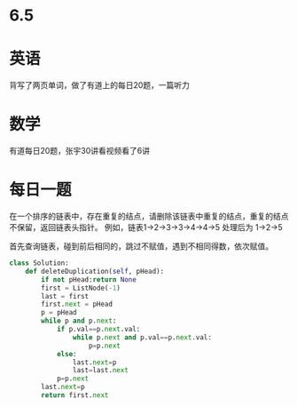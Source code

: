# 6.5

# 英语

背写了两页单词，做了有道上的每日20题，一篇听力

# 数学    

有道每日20题，张宇30讲看视频看了6讲

#  每日一题  

在一个排序的链表中，存在重复的结点，请删除该链表中重复的结点，重复的结点不保留，返回链表头指针。 例如，链表1->2->3->3->4->4->5 处理后为 1->2->5

首先查询链表，碰到前后相同的，跳过不赋值，遇到不相同得数，依次赋值。

```python
class Solution:
    def deleteDuplication(self, pHead):
        if not pHead:return None
        first = ListNode(-1)
        last = first
        first.next = pHead
        p = pHead
        while p and p.next:
            if p.val==p.next.val:
                while p.next and p.val==p.next.val:
                    p=p.next
            else:
                last.next=p
                last=last.next
            p=p.next
        last.next=p
        return first.next
```

